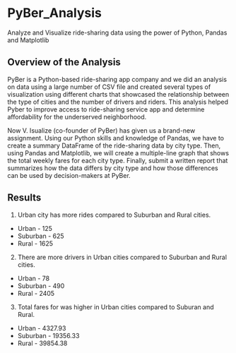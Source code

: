 # PyBer_Analysis
Analyze and Visualize ride-sharing data using the power of Python, Pandas and Matplotlib

## Overview of the Analysis
   PyBer is a Python-based ride-sharing app company and we did an analysis on data using a large number of CSV file and created several types of visualization using different charts that showcased the relationship between the type of cities and the number of drivers and riders. This analysis helped Pyber to improve access to ride-sharing service app and determine affordability for the underserved neighborhood. 

   Now V. Isualize (co-founder of PyBer) has given us a brand-new assignment. Using our Python skills and knowledge of Pandas, we have to create a summary DataFrame of the ride-sharing data by city type. Then, using Pandas and Matplotlib, we will create a multiple-line graph that shows the total weekly fares for each city type. Finally, submit a written report that summarizes how the data differs by city type and how those differences can be used by decision-makers at PyBer.

## Results
1. Urban city has more rides compared to Suburban and Rural cities.
- Urban     - 125
- Suburban  - 625
- Rural     - 1625

2. There are more drivers in Urban cities compared to Suburban and Rural cities.
- Urban     - 78
- Suburban  - 490
- Rural     - 2405

3) Total fares for was higher in Urban cities compared to Suburan and Rural.
- Urban     - 4327.93
- Suburban  - 19356.33
- Rural     - 39854.38
